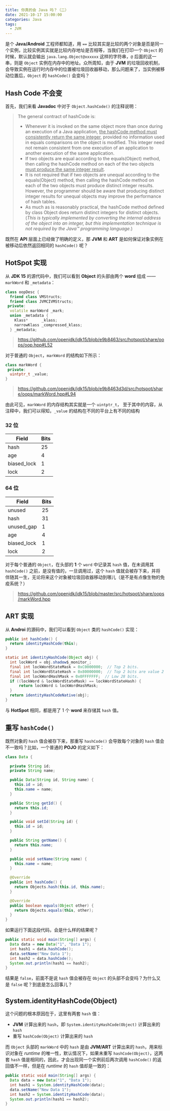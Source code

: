 ```yaml
---
title: 你真的会 Java 吗？（二）
date: 2021-10-17 15:00:00
categories: Java
tags:
  - JVM
---
```


是个 __Java/Android__ 工程师都知道，用 `==` 比较其实是比较的两个对象是否是同一个实例，比较实例其实就是比较内存地址是否相等，当我们在打印一个 `Object` 的时候，默认就会输出 `java.lang.Object@xxxxxx` 这样的字符串，`@` 后面的这一串，则是 `Object` 实例在内存中的地址。众所周知，由于 __JVM__ 的垃圾回收机制，会导致实例在运行时内存中的位置被垃圾回收器移动，那么问题来了，当实例被移动位置后，`Object` 的 `hashCode()` 会变吗？

## Hash Code 不会变

首先，我们来看 __Javadoc__ 中对于 `Object.hashCode()` 的注释说明：

> The general contract of hashCode is:
> - Whenever it is invoked on the same object more than once during an execution of a Java application, <u>the hashCode method must consistently return the same integer</u>, provided no information used in equals comparisons on the object is modified. This integer need not remain consistent from one execution of an application to another execution of the same application.
> - If two objects are equal according to the equals(Object) method, then calling the hashCode method on each of the two objects <u>must produce the same integer result</u>.
> - It is not required that if two objects are unequal according to the equals(Object) method, then calling the hashCode method on each of the two objects must produce distinct integer results. However, the programmer should be aware that producing distinct integer results for unequal objects may improve the performance of hash tables.
> - As much as is reasonably practical, the hashCode method defined by class Object does return distinct integers for distinct objects. (<i>This is typically implemented by converting the internal address of the object into an integer, but this implementation technique is not required by the Java™ programming language</i>.)

既然在 __API__ 层面上已经做了明确的定义，那 __JVM__ 和 __ART__ 是如何保证对象实例在被移动后依然返回相同的 `hashCode()` 呢？

## HotSpot 实现

从 __JDK 15__ 的源代码中，我们可以看到 __Object__ 的头部由两个 __word__ 组成 —— `markWord` 和 `_metadata`：

```c++
class oopDesc {
  friend class VMStructs;
  friend class JVMCIVMStructs;
 private:
  volatile markWord _mark;
  union _metadata {
    Klass*      _klass;
    narrowKlass _compressed_klass;
  } _metadata;
```

> https://github.com/openjdk/jdk15/blob/e9b8463/src/hotspot/share/oops/oop.hpp#L52

对于普通的 `Object`，`markWord` 的结构如下所示：

```c++
class markWord {
 private:
  uintptr_t _value;
}
```

> https://github.com/openjdk/jdk15/blob/e9b8463d3d/src/hotspot/share/oops/markWord.hpp#L94

由此可见，`markWord` 的内存结构其实就是一个 `uintptr_t`， 至于其中的内容，从注释中，我们可以得知，`_value` 的结构在不同的平台上有不同的结构

### 32 位

| Field       | Bits |
|-------------|------|
| hash        | 25   |
| age         | 4    |
| biased_lock | 1    |
| lock        | 2    |

### 64 位

| Field       | Bits |
|-------------|------|
| unused      | 25   |
| hash        | 31   |
| unused_gap  | 1    |
| age         | 4    |
| biased_lock | 1    |
| lock        | 2    |

对于每个普通的 `Object`，在头部的 __1__ 个 `word` 中记录其 `hash` 值，在未调用其 `hashCode()` 之前，是没有值的，一旦调用过，这个 `hash` 值就会被存下来，并将伴随其一生，无论将来这个对象被垃圾回收器移动到哪儿（是不是有点像生物的免疫系统？）

> https://github.com/openjdk/jdk15/blob/master/src/hotspot/share/oops/markWord.hpp

## ART 实现

从 __Androi__ 的源码中，我们可以看到 `Object` 类的 `hashCode()` 实现：

```java
public int hashCode() {
  return identityHashCode(this);
}

static int identityHashCode(Object obj) {
  int lockWord = obj.shadow$_monitor_;
  final int lockWordStateMask = 0xC0000000;  // Top 2 bits.
  final int lockWordStateHash = 0x80000000;  // Top 2 bits are value 2 (kStateHash).
  final int lockWordHashMask = 0x0FFFFFFF;  // Low 28 bits.
  if ((lockWord & lockWordStateMask) == lockWordStateHash) {
      return lockWord & lockWordHashMask;
  }
  return identityHashCodeNative(obj);
}
```

与 __HotSpot__ 相同，都是用了 1 个 __word__ 来存储其 `hash` 值。

## 重写 `hashCode()`

既然对象的 `hash` 值会被存下来，那重写 `hashCode()` 会导致每个对象的 `hash` 值会不一致吗？比如，一个普通的 __POJO__ 的定义如下：

```java
class Data {

  private String id;
  private String name;

  public Data(String id, String name) {
    this.id = id;
    this.name = name;
  }

  public String getId() {
    return this.id;
  }

  public void setId(String id) {
    this.id = id;
  }

  public String getName() {
    return this.name;
  }

  public void setName(String name) {
    this.name = name;
  }

  @Override
  public int hashCode() {
    return Objects.hash(this.id, this.name);
  }

  @Override
  public boolean equals(Object other) {
    return Objects.equals(this, other);
  }
}
```

如果运行下面这段代码，会是什么样的结果呢？

```java
public static void main(String[] args) {
  Data data = new Data("1", "Data 1");
  int hash1 = data.hashCode();
  data.setName("New Data 1");
  int hash2 = data.hashCode();
  System.out.println(hash1 == hash2);
}
```

结果是 `false`，前面不是说 `hash` 值会被存在 `Object` 的头部不会变吗？为什么又是 `false` 呢？到底是怎么回事儿？

## System.identityHashCode(Object)

这个问题的根本原因在于，这里有两套 `hash` 值：

* __JVM__ 计算出来的 `hash`，即 `System.identityHashCode(Object)` 计算出来的 `hash`
* 重写 `hashCode(Object)` 计算出来的 `hash`

而 `Object` 头部的 `markWord` 中的 `hash` 是由 __JVM/ART__ 计算出来的 `hash`，用来标识对象在 _runtime_ 的唯一性，默认情况下，如果未重写 `hashCode(Object)`，这两套 `hash` 值是相同的，因此，才会出现同一个实例前后两次调用 `hashCode()` 的返回值不一样，但是在 _runtime_ 的 `hash` 值却是一致的：

```java
public static void main(String[] args) {
  Data data = new Data("1", "Data 1");
  int hash1 = System.identityHashCode(data);
  data.setName("New Data 1");
  int hash2 = System.identityHashCode(data);
  System.out.println(hash1 == hash2);
}
```
